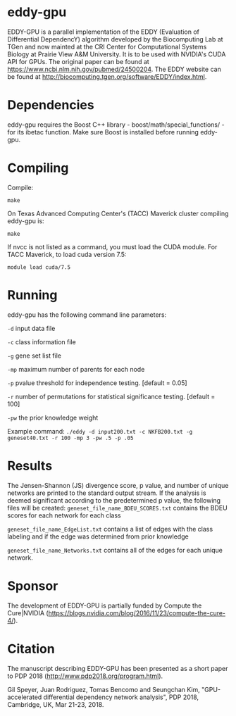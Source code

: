# eddy-gpu
EDDY-GPU is a parallel implementation  of the EDDY (Evaluation of Differential DependencY) algorithm developed by the Biocomputing Lab at TGen and now mainted at the CRI Center for Computational Systems Biology at Prairie View A&M University. It is to be used with NVIDIA's CUDA API for GPUs. The original paper can be found at https://www.ncbi.nlm.nih.gov/pubmed/24500204. The EDDY website can be found at http://biocomputing.tgen.org/software/EDDY/index.html.  
# Dependencies
eddy-gpu requires the Boost C++ library - boost/math/special_functions/ - for its ibetac function. Make sure Boost is installed before running eddy-gpu.
# Compiling
Compile:

```make```

On Texas Advanced Computing Center's (TACC) Maverick cluster compiling eddy-gpu is:

```make```

If nvcc is not listed as a command, you must load the CUDA module. For TACC Maverick, to load cuda version 7.5:

```module load cuda/7.5```

# Running
eddy-gpu has the following command line parameters:

```-d``` input data file

```-c``` class information file

```-g``` gene set list file

```-mp``` maximum number of parents for each node

```-p``` pvalue threshold for independence testing. [default = 0.05]

```-r``` number of permutations for statistical significance testing. [default = 100]

```-pw``` the prior knowledge weight

Example command:
```./eddy -d input200.txt -c NKFB200.txt -g geneset40.txt -r 100 -mp 3 -pw .5 -p .05```
# Results
The Jensen-Shannon (JS) divergence score, p value, and number of unique networks are printed to the standard output stream.
If the analysis is deemed significant according to the predetermined p value, the following files will be created:
```geneset_file_name_BDEU_SCORES.txt``` contains the BDEU scores for each network for each class

```geneset_file_name_EdgeList.txt``` contains a list of edges with the class labeling and if the edge was determined from prior knowledge

```geneset_file_name_Networks.txt``` contains all of the edges for each unique network.
# Sponsor
The development of EDDY-GPU is partially funded by Compute the Cure|NVIDIA (https://blogs.nvidia.com/blog/2016/11/23/compute-the-cure-4/).

# Citation 
The manuscript describing EDDY-GPU has been presented as a short paper to PDP 2018 (http://www.pdp2018.org/program.html).

Gil Speyer, Juan Rodriguez, Tomas Bencomo and Seungchan Kim, "GPU-accelerated differential dependency network analysis", PDP 2018, Cambridge, UK, Mar 21-23, 2018.
